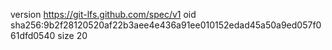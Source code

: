 version https://git-lfs.github.com/spec/v1
oid sha256:9b2f28120520af22b3aee4e436a91ee010152edad45a50a9ed057f061dfd0540
size 20
